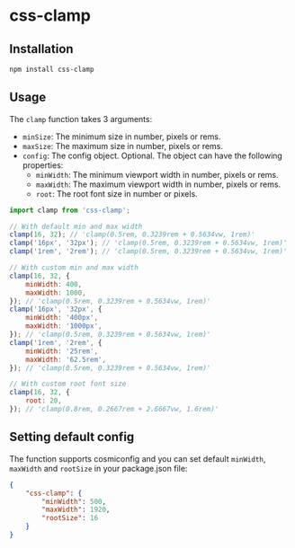 # css-clamp

## Installation

```sh
npm install css-clamp
```

## Usage

The `clamp` function takes 3 arguments:

-   `minSize`: The minimum size in number, pixels or rems.
-   `maxSize`: The maximum size in number, pixels or rems.
-   `config`: The config object. Optional. The object can have the following
    properties:
    -   `minWidth`: The minimum viewport width in number, pixels or rems.
    -   `maxWidth`: The maximum viewport width in number, pixels or rems.
    -   `root`: The root font size in number or pixels.

```js
import clamp from 'css-clamp';

// With default min and max width
clamp(16, 32); // 'clamp(0.5rem, 0.3239rem + 0.5634vw, 1rem)'
clamp('16px', '32px'); // 'clamp(0.5rem, 0.3239rem + 0.5634vw, 1rem)'
clamp('1rem', '2rem'); // 'clamp(0.5rem, 0.3239rem + 0.5634vw, 1rem)'

// With custom min and max width
clamp(16, 32, {
	minWidth: 400,
	maxWidth: 1000,
}); // 'clamp(0.5rem, 0.3239rem + 0.5634vw, 1rem)'
clamp('16px', '32px', {
	minWidth: '400px',
	maxWidth: '1000px',
}); // 'clamp(0.5rem, 0.3239rem + 0.5634vw, 1rem)'
clamp('1rem', '2rem', {
	minWidth: '25rem',
	maxWidth: '62.5rem',
}); // 'clamp(0.5rem, 0.3239rem + 0.5634vw, 1rem)'

// With custom root font size
clamp(16, 32, {
	root: 20,
}); // 'clamp(0.8rem, 0.2667rem + 2.6667vw, 1.6rem)'
```

## Setting default config

The function supports cosmiconfig and you can set default `minWidth`, `maxWidth`
and `rootSize` in your package.json file:

```json
{
	"css-clamp": {
		"minWidth": 500,
		"maxWidth": 1920,
		"rootSize": 16
	}
}
```
